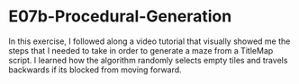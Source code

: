 # E07b-Procedural-Generation

In this exercise, I followed along a video tutorial that visually showed me the steps that I needed to take in order to generate a maze from a TitleMap script. I learned how the algorithm randomly selects empty tiles and travels backwards if its blocked from moving forward.
